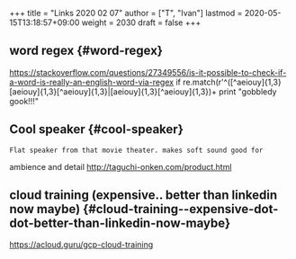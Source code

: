 +++
title = "Links 2020 02 07"
author = ["T", "Ivan"]
lastmod = 2020-05-15T13:18:57+09:00
weight = 2030
draft = false
+++

## word regex {#word-regex}

<https://stackoverflow.com/questions/27349556/is-it-possible-to-check-if-a-word-is-really-an-english-word-via-regex>
if re.match(r'^([^aeiouy]{1,3}[aeiouy]{1,3}[^aeiouy]{1,3}|[aeiouy]{1,3}[^aeiouy]{1,3})+
    print "gobbledy gook!!!"


## Cool speaker {#cool-speaker}

    Flat speaker from that movie theater. makes soft sound good for
ambience and detail
<http://taguchi-onken.com/product.html>


## cloud training (expensive.. better than linkedin now maybe) {#cloud-training--expensive-dot-dot-better-than-linkedin-now-maybe}

<https://acloud.guru/gcp-cloud-training>
